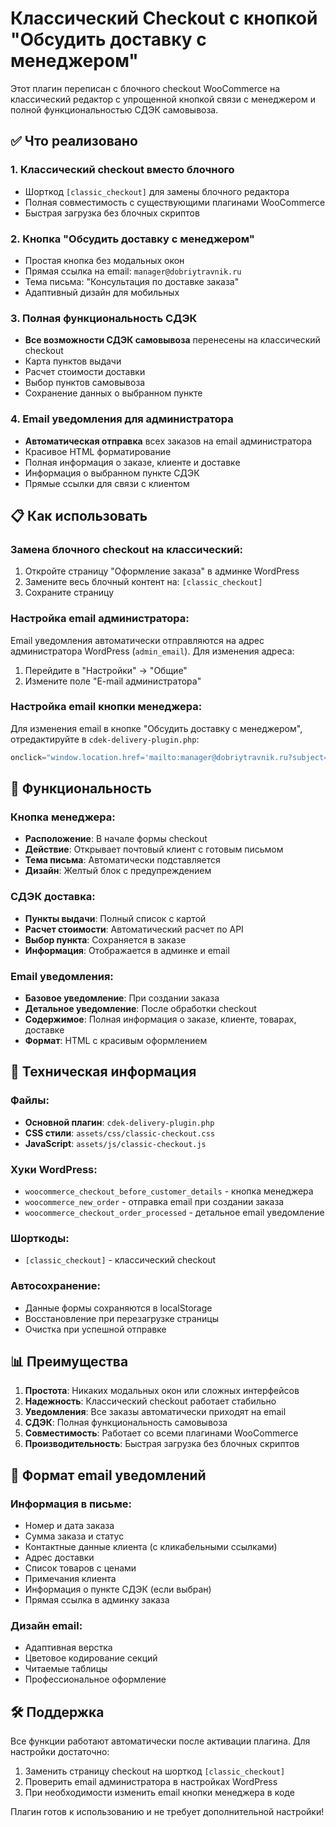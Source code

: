 # Классический Checkout с кнопкой "Обсудить доставку с менеджером"

Этот плагин переписан с блочного checkout WooCommerce на классический редактор с упрощенной кнопкой связи с менеджером и полной функциональностью СДЭК самовывоза.

## ✅ Что реализовано

### 1. Классический checkout вместо блочного
- Шорткод `[classic_checkout]` для замены блочного редактора
- Полная совместимость с существующими плагинами WooCommerce
- Быстрая загрузка без блочных скриптов

### 2. Кнопка "Обсудить доставку с менеджером"
- Простая кнопка без модальных окон
- Прямая ссылка на email: `manager@dobriytravnik.ru`
- Тема письма: "Консультация по доставке заказа"
- Адаптивный дизайн для мобильных

### 3. Полная функциональность СДЭК
- **Все возможности СДЭК самовывоза** перенесены на классический checkout
- Карта пунктов выдачи
- Расчет стоимости доставки
- Выбор пунктов самовывоза
- Сохранение данных о выбранном пункте

### 4. Email уведомления для администратора
- **Автоматическая отправка** всех заказов на email администратора
- Красивое HTML форматирование
- Полная информация о заказе, клиенте и доставке
- Информация о выбранном пункте СДЭК
- Прямые ссылки для связи с клиентом

## 📋 Как использовать

### Замена блочного checkout на классический:
1. Откройте страницу "Оформление заказа" в админке WordPress
2. Замените весь блочный контент на: `[classic_checkout]`
3. Сохраните страницу

### Настройка email администратора:
Email уведомления автоматически отправляются на адрес администратора WordPress (`admin_email`). Для изменения адреса:
1. Перейдите в "Настройки" → "Общие"
2. Измените поле "E-mail администратора"

### Настройка email кнопки менеджера:
Для изменения email в кнопке "Обсудить доставку с менеджером", отредактируйте в `cdek-delivery-plugin.php`:
```php
onclick="window.location.href='mailto:manager@dobriytravnik.ru?subject=Консультация по доставке заказа'"
```

## 🎯 Функциональность

### Кнопка менеджера:
- **Расположение**: В начале формы checkout
- **Действие**: Открывает почтовый клиент с готовым письмом
- **Тема письма**: Автоматически подставляется
- **Дизайн**: Желтый блок с предупреждением

### СДЭК доставка:
- **Пункты выдачи**: Полный список с картой
- **Расчет стоимости**: Автоматический расчет по API
- **Выбор пункта**: Сохраняется в заказе
- **Информация**: Отображается в админке и email

### Email уведомления:
- **Базовое уведомление**: При создании заказа
- **Детальное уведомление**: После обработки checkout
- **Содержимое**: Полная информация о заказе, клиенте, товарах, доставке
- **Формат**: HTML с красивым оформлением

## 🔧 Техническая информация

### Файлы:
- **Основной плагин**: `cdek-delivery-plugin.php`
- **CSS стили**: `assets/css/classic-checkout.css`
- **JavaScript**: `assets/js/classic-checkout.js`

### Хуки WordPress:
- `woocommerce_checkout_before_customer_details` - кнопка менеджера
- `woocommerce_new_order` - отправка email при создании заказа
- `woocommerce_checkout_order_processed` - детальное email уведомление

### Шорткоды:
- `[classic_checkout]` - классический checkout

### Автосохранение:
- Данные формы сохраняются в localStorage
- Восстановление при перезагрузке страницы
- Очистка при успешной отправке

## 📊 Преимущества

1. **Простота**: Никаких модальных окон или сложных интерфейсов
2. **Надежность**: Классический checkout работает стабильно
3. **Уведомления**: Все заказы автоматически приходят на email
4. **СДЭК**: Полная функциональность самовывоза
5. **Совместимость**: Работает со всеми плагинами WooCommerce
6. **Производительность**: Быстрая загрузка без блочных скриптов

## 📧 Формат email уведомлений

### Информация в письме:
- Номер и дата заказа
- Сумма заказа и статус
- Контактные данные клиента (с кликабельными ссылками)
- Адрес доставки
- Список товаров с ценами
- Примечания клиента
- Информация о пункте СДЭК (если выбран)
- Прямая ссылка в админку заказа

### Дизайн email:
- Адаптивная верстка
- Цветовое кодирование секций
- Читаемые таблицы
- Профессиональное оформление

## 🛠️ Поддержка

Все функции работают автоматически после активации плагина. Для настройки достаточно:
1. Заменить страницу checkout на шорткод `[classic_checkout]`
2. Проверить email администратора в настройках WordPress
3. При необходимости изменить email кнопки менеджера в коде

Плагин готов к использованию и не требует дополнительной настройки!